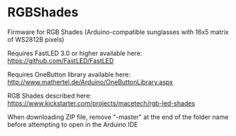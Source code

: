 RGBShades
=========

Firmware for RGB Shades (Arduino-compatible sunglasses with 16x5 matrix of WS2812B pixels)

Requires FastLED 3.0 or higher
available here: https://github.com/FastLED/FastLED

Requires OneButton library
available here: http://www.mathertel.de/Arduino/OneButtonLibrary.aspx


RGB Shades described here: https://www.kickstarter.com/projects/macetech/rgb-led-shades

When downloading ZIP file, remove "-master" at the end of the folder name before
attempting to open in the Arduino IDE
